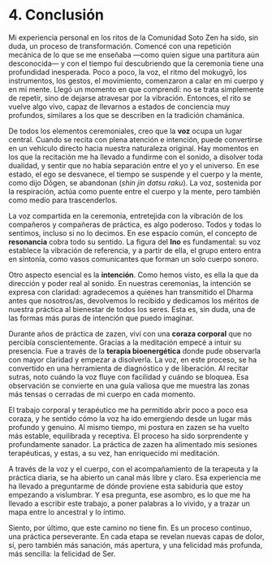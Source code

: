# 4. Conclusión

Mi experiencia personal en los ritos de la Comunidad Soto Zen ha sido, sin duda, un proceso de transformación. Comencé con una repetición mecánica de lo que se me enseñaba —como quien sigue una partitura aún desconocida— y con el tiempo fui descubriendo que la ceremonia tiene una profundidad inesperada. Poco a poco, la voz, el ritmo del mokugyō, los instrumentos, los gestos, el movimiento, comenzaron a calar en mi cuerpo y en mi mente. Llegó un momento en que comprendí: no se trata simplemente de repetir, sino de dejarse atravesar por la vibración. Entonces, el rito se vuelve algo vivo, capaz de llevarnos a estados de conciencia muy profundos, similares a los que se describen en la tradición chamánica.

De todos los elementos ceremoniales, creo que la **voz** ocupa un lugar central. Cuando se recita con plena atención e intención, puede convertirse en un vehículo directo hacia nuestra naturaleza original. Hay momentos en los que la recitación me ha llevado a fundirme con el sonido, a disolver toda dualidad, y sentir que no había separación entre el yo y el universo. En ese estado, el ego se desvanece, el tiempo se suspende y el cuerpo y la mente, como dijo Dōgen, se abandonan (*shin jin datsu raku*). La voz, sostenida por la respiración, actúa como puente entre el cuerpo y la mente, pero también como medio para trascenderlos.

La voz compartida en la ceremonia, entretejida con la vibración de los compañeros y compañeras de práctica, es algo poderoso. Todos y todas lo sentimos, incluso si no lo decimos. En ese espacio común, el concepto de **resonancia** cobra todo su sentido. La figura del **Ino** es fundamental: su voz establece la vibración de referencia, y a partir de ella, el grupo entero entra en sintonía, como vasos comunicantes que forman un solo cuerpo sonoro.

Otro aspecto esencial es la **intención**. Como hemos visto, es ella la que da dirección y poder real al sonido. En nuestras ceremonias, la intención se expresa con claridad: agradecemos a quienes han transmitido el Dharma antes que nosotros/as, devolvemos lo recibido y dedicamos los méritos de nuestra práctica al bienestar de todos los seres. Esta es, sin duda, una de las formas más puras de intención que puedo imaginar.

Durante años de práctica de zazen, viví con una **coraza corporal** que no percibía conscientemente. Gracias a la meditación empecé a intuir su presencia. Fue a través de la **terapia bioenergética** donde pude observarla con mayor claridad y empezar a disolverla. La voz, en este proceso, se ha convertido en una herramienta de diagnóstico y de liberación. Al recitar sutras, noto cuándo la voz fluye con facilidad y cuándo se bloquea. Esa observación se convierte en una guía valiosa que me muestra las zonas más tensas o cerradas de mi cuerpo en cada momento.

El trabajo corporal y terapéutico me ha permitido abrir poco a poco esa coraza, y he sentido cómo la voz ha ido emergiendo desde un lugar más profundo y genuino. Al mismo tiempo, mi postura en zazen se ha vuelto más estable, equilibrada y receptiva. El proceso ha sido sorprendente y profundamente sanador. La práctica de zazen ha alimentado mis sesiones terapéuticas, y estas, a su vez, han enriquecido mi meditación.

A través de la voz y el cuerpo, con el acompañamiento de la terapeuta y la práctica diaria, se ha abierto un canal más libre y claro. Esa experiencia me ha llevado a preguntarme de dónde proviene esta sabiduría que estoy empezando a vislumbrar. Y esa pregunta, ese asombro, es lo que me ha llevado a escribir este trabajo, a poner palabras a lo vivido, y a trazar un mapa entre lo ancestral y lo íntimo.

Siento, por último, que este camino no tiene fin. Es un proceso continuo, una práctica perseverante. En cada etapa se revelan nuevas capas de dolor, sí, pero también más sanación, más apertura, y una felicidad más profunda, más sencilla: la felicidad de Ser.
